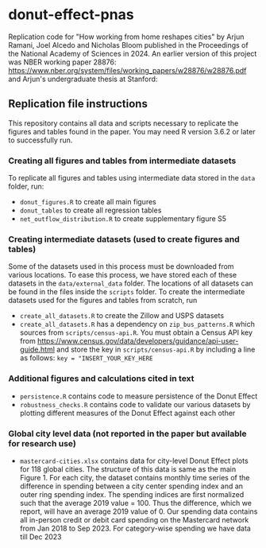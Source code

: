 # donut-effect-pnas
Replication code for "How working from home reshapes cities" by Arjun Ramani, Joel Alcedo and Nicholas Bloom published in the Proceedings of the National Academy of Sciences in 2024. An earlier version of this project was NBER working paper 28876: https://www.nber.org/system/files/working_papers/w28876/w28876.pdf and Arjun's undergraduate thesis at Stanford: 


## Replication file instructions
This repository contains all data and scripts necessary to replicate the figures and tables found in the paper. You may need R version 3.6.2 or later to successfully run.

### Creating all figures and tables from intermediate datasets

To replicate all figures and tables using intermediate data stored in the `data` folder, run:
  - `donut_figures.R` to create all main figures
  - `donut_tables` to create all regression tables
  - `net_outflow_distribution.R` to create supplementary figure S5

### Creating intermediate datasets (used to create figures and tables)

Some of the datasets used in this process must be downloaded from various locations. To ease this process, we have stored each of these datasets in the `data/external_data` folder. The locations of all datasets can be found in the files inside the `scripts` folder. To create the intermediate datasets used for the figures and tables from scratch, run
- `create_all_datasets.R` to create the Zillow and USPS datasets
- `create_all_datasets.R` has a dependency on `zip_bus_patterns.R` which sources from `scripts/census-api.R`. You must obtain a Census API key from https://www.census.gov/data/developers/guidance/api-user-guide.html and store the key in `scripts/census-api.R` by including a line as follows: `key = "INSERT_YOUR_KEY_HERE`

### Additional figures and calculations cited in text
- `persistence.R` contains code to measure persistence of the Donut Effect
- `robustness_checks.R` contains code to validate our various datasets by plotting different measures of the Donut Effect against each other

### Global city level data (not reported in the paper but available for research use)
- `mastercard-cities.xlsx` contains data for city-level Donut Effect plots for 118 global cities. The structure of this data is same as the main Figure 1. For each city, the dataset contains monthly time series of the difference in spending between a city center spending index and an outer ring spending index. The spending indices are first normalized such that the average 2019 value = 100. Thus the difference, which we report, will have an average 2019 value of 0. Our spending data contains all in-person credit or debit card spending on the Mastercard network from Jan 2018 to Sep 2023. For category-wise spending we have data till Dec 2023



